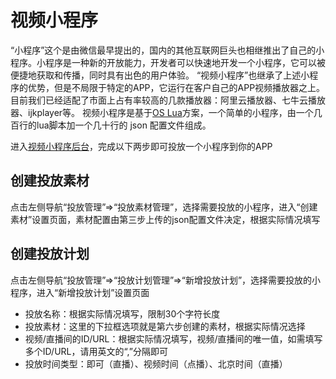 # 视频小程序
“小程序”这个是由微信最早提出的，国内的其他互联网巨头也相继推出了自己的小程序。小程序是一种新的开放能力，开发者可以快速地开发一个小程序，它可以被便捷地获取和传播，同时具有出色的用户体验。
“视频小程序”也继承了上述小程序的优势，但是不局限于特定的APP，它运行在客户自己的APP视频播放器之上。目前我们已经适配了市面上占有率较高的几款播放器：阿里云播放器、七牛云播放器、ijkplayer等。
视频小程序是基于<a href="http://docs.videojj.com/os_lua/" target="_blank">OS Lua</a>方案，一个简单的小程序，由一个几百行的lua脚本加一个几十行的 json 配置文件组成。

进入[视频小程序后台](https://os.videojj.com/vprogram#/home)，完成以下两步即可投放一个小程序到你的APP
## 创建投放素材
点击左侧导航“投放管理”=>“投放素材管理”，选择需要投放的小程序，进入“创建素材”设置页面，素材配置由第三步上传的json配置文件决定，根据实际情况填写

## 创建投放计划
点击左侧导航“投放管理”=>“投放计划管理”=>“新增投放计划”，选择需要投放的小程序，进入“新增投放计划”设置页面  

* 投放名称：根据实际情况填写，限制30个字符长度
* 投放素材：这里的下拉框选项就是第六步创建的素材，根据实际情况选择
* 视频/直播间的ID/URL：根据实际情况填写，视频/直播间的唯一值，如需填写多个ID/URL，请用英文的“,”分隔即可
* 投放时间类型：即可（直播）、视频时间（点播）、北京时间（直播）
